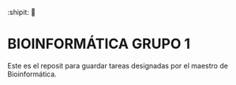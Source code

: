 :shipit: :green_heart:
# BIOINFORMÁTICA GRUPO 1
Este es el reposit para guardar tareas designadas por el maestro de Bioinformática.


